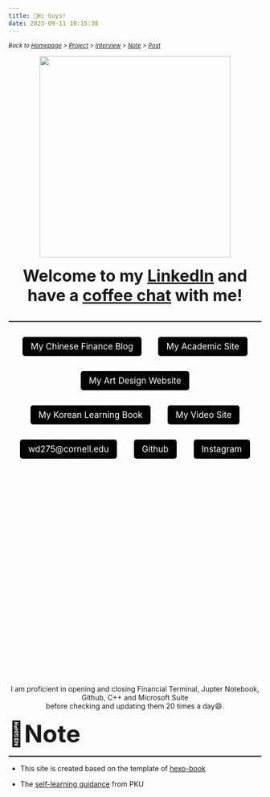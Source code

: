 ```yaml
---
title: 👋Hi Guys!
date: 2023-09-11 10:15:38
---
```


<style>
.button-container {
  text-align: center;
}

.button {
  background-color: black;
  border: 1px solid transparent;
  text-align: center;
  border-radius: 5px;
  padding: 8px 15px;
  display: inline-block;
  font-size: 17px;
  color: white !important;
  text-decoration: none;
  margin: 15px;
}

.button:hover {
  background-color: rgba(0, 100, 200, 0.8);
  color: white;
}

.bubble {
  background-color: black;
  border: 1px solid transparent;
  text-align: center;
  border-radius: 50%;
  padding: 15px; /* 适当增加padding以确保内容居中 */
  display: inline-block;
  font-size: 17px;
  color: white !important;
  text-decoration: none;
  margin: 15px;
  width: 170px; /* 确保宽度和高度相等 */
  height: 60px; /* 确保宽度和高度相等 */
  line-height: 30px; /* 确保文字在圆形中居中 */
}

.bubble:hover {
  background-color: rgba(0, 100, 200, 0.8);
  color: white;
}

.shake-image:hover {
  animation: shake 2s; /* 增加动画持续时间 */
  animation-iteration-count: infinite;
}

.highlight-on-hover:hover {
  color: red; /* 鼠标悬浮时变为红色 */
}

@keyframes shake {
  0% { transform: translate(2px, 2px) rotate(0deg); }
  10% { transform: translate(-2px, -4px) rotate(-2deg); }
  20% { transform: translate(-4px, 0px) rotate(2deg); }
  30% { transform: translate(4px, 4px) rotate(0deg); }
  40% { transform: translate(2px, -2px) rotate(2deg); }
  50% { transform: translate(-2px, 4px) rotate(-2deg); }
  60% { transform: translate(-4px, 2px) rotate(0deg); }
  70% { transform: translate(4px, 2px) rotate(-2deg); }
  80% { transform: translate(-2px, -2px) rotate(2deg); }
  90% { transform: translate(2px, 4px) rotate(0deg); }
  100% { transform: translate(2px, -4px) rotate(-2deg); }
}
</style>

*<small> Back to [Homepage](/index.html) > [Project](/tags/Project/index.html) > [Interview](/tags/Interview/index.html) > [Note](/tags/Note/index.html) > [Post](/About/index.html)</small>*

<div align="center">
  <img src="https://s2.loli.net/2024/06/29/UYbwhLBKqmGaR9D.png" width="380" height="400" class="shake-image"/>  

  <br>
  <br>
  <font size="6">
    <strong> 
        Welcome to my <a href="https://www.linkedin.com/in/evelyyyn-du/">LinkedIn</a> and have a <a href="mailto:wd275@cornell.edu">coffee chat</a> with me!
    </strong>
  </font>

  <br>
  <br>

<hr style="border: 1px solid gray;">

<div class="button-container">
  <a href="https://evelyn-chinese-post-site.vercel.app/" class="button">My Chinese Finance Blog</a>
  <a href=" http://evelynacademy.vercel.app/" class="button">My Academic Site</a>
  <a href="https://jekyll-typing-artist.vercel.app/" class="button">My Art Design Website</a>
  <a href="https://korean-book.netlify.app" class="button">My Korean Learning Book</a>
  <a href="https://www.youtube.com/@viiiiiiiickky" class="button">My Video Site</a><br/>
  <a href="mailto:wd275@cornell.edu" class="button">wd275@cornell.edu</a>
  <a href="https://github.com/Viiiikedy" class="button">Github</a>
  <a href="https://www.instagram.com/evelynnnnn.du?igsh=MWNpczJ3MmtlOGhnaA%3D%3D&utm_source=qr" class="button">Instagram</a>


<br>
<br>

<!-- Map container -->
<div id="map" style="height: 400px; width: 100%;"></div>

<!-- Leaflet CSS -->
<link rel="stylesheet" href="https://unpkg.com/leaflet@1.7.1/dist/leaflet.css" />

<!-- Leaflet JS -->
<script src="https://unpkg.com/leaflet@1.7.1/dist/leaflet.js"></script>

<!-- Initialize the map -->
<script>
  // Initialize the map and set its view to New York, USA
  var map = L.map('map').setView([40.7128, -74.0060], 13);

  // Add the OpenStreetMap tiles
  L.tileLayer('https://{s}.tile.openstreetmap.org/{z}/{x}/{y}.png', {
    maxZoom: 19,
    attribution: '&copy; <a href="https://www.openstreetmap.org/copyright">OpenStreetMap</a> contributors'
  }).addTo(map);

  // Add a marker at the center of New York
  var marker = L.marker([40.7128, -74.0060]).addTo(map);

  // Add a popup to the marker
  marker.bindPopup("<b>New York, USA</b>").openPopup();
</script>

</div>

<br/>
I am proficient in opening and closing Financial Terminal, Jupter Notebook, Github, C++ and Microsoft Suite <br/>
before checking and updating them 20 times a day😄.


<div style="text-align: left;">

<br>
<font size="8">
<strong>📝Note</strong> 
</font>
<hr style="border: 1px solid gray;">

- This site is created based on the template of [hexo-book](https://www.hexothemes.com/theme/kaiiiz-hexo-theme-book/)

</div>
<div style="text-align: left;">

- The [self-learning guidance](https://csdiy.wiki/) from PKU

</div>
